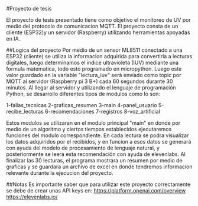 #Proyecto de tesis

El proyecto de tesis presentado tiene como objetivo 
el monitoreo de UV por medio del protocolo de comunicacion 
MQTT.
El proyecto consta de un cliente (ESP32)y un servidor (Raspberry)
utilizando herramientas apoyadas en IA.

##Logica del proyecto
Por medio de un sensor ML8511 conectado a una ESP32 (cliente) 
se utiliza la informacion adquirida para convertirla a 
lecturas digitales, luego determinamos el índice ultravioleta (IUV) mediante una formula matematica, todo esto programado en micropython.
Luego este valor guardado en la variable "lectura_iuv" será enviado como topic por MQTT al servidor (Raspberry pi 3 B+) cada 60 segundos durante 30 minutos.
Al llegar al servidor y utilizando el lenguaje de programación Python, se desarrollo diferentes tipos de modulos como lo son:

1-fallas_tecnicas
2-graficas_resumen
3-main
4-panel_usuario
5-recibe_lecturas
6-recomendaciones
7-registros 
8-voz_artificial

Estos modulos se utilizaran en el modulo principal "main" en donde por medio de un algoritmo y ciertos tiempos establecidos ejecutaremos funciones del modulo correspondiente.
En cada lectura se podra visualizar los datos adquiridos por el recibidos, y en funcion a esos datos
se generará con ayuda del modelo de procesamiento de lenguaje natural, y posteriormente se leerá esta
recomendación con ayuda de elevenlabs.
Al finalizar las 30 lecturas, el programa mostrara un resumen por medio de graficas y se guardara un archivo de excel en donde tendremos informacion relevante durante la ejecucion del proyecto.

##Notas
Es importante saber que para utilizar este proyecto correctamente se debe de crear unas API keys en:
https://platform.openai.com/overview
https://elevenlabs.io/



